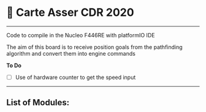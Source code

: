 # :red_car: Carte Asser CDR 2020
-----------------------------------------------------------------------------
Code to compile in the Nucleo F446RE with platformIO IDE

The aim of this board is to receive position goals from the pathfinding 
algorithm and convert them into engine commands

**To Do**

- [ ] Use of hardware counter to get the speed input

-----------------------------------------------------------------------------
**List of Modules:**
- 

